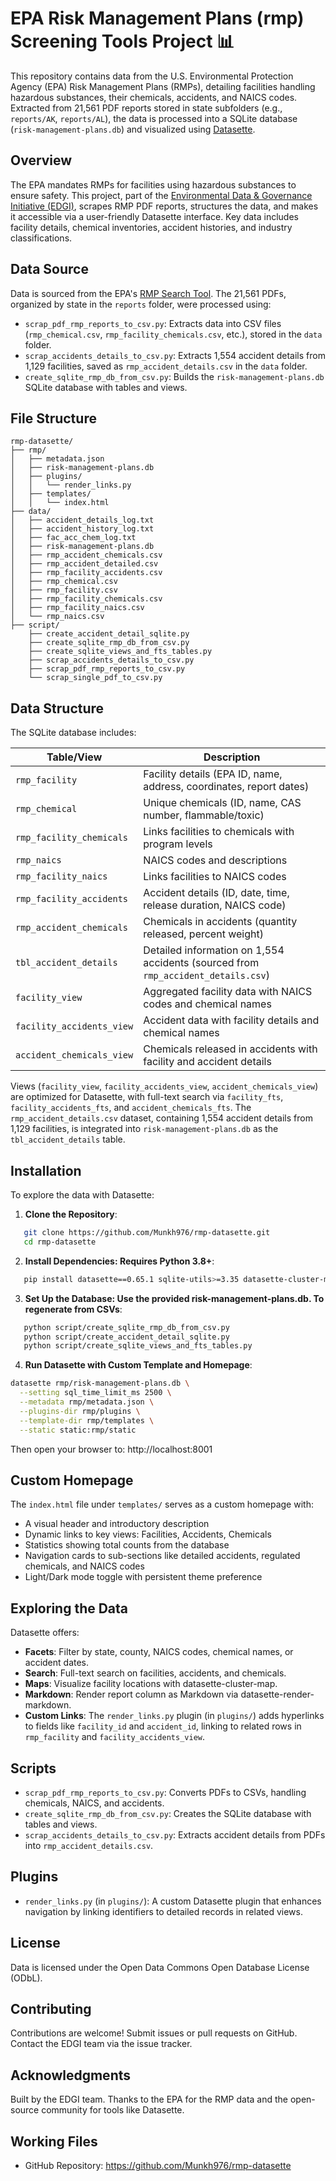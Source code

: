 # EPA Risk Management Plans (rmp) Screening Tools Project 📊

This repository contains data from the U.S. Environmental Protection Agency (EPA) Risk Management Plans (RMPs), detailing facilities handling hazardous substances, their chemicals, accidents, and NAICS codes. Extracted from 21,561 PDF reports stored in state subfolders (e.g., `reports/AK`, `reports/AL`), the data is processed into a SQLite database (`risk-management-plans.db`) and visualized using [Datasette](https://datasette.io/).

## Overview

The EPA mandates RMPs for facilities using hazardous substances to ensure safety. This project, part of the [Environmental Data & Governance Initiative (EDGI)](https://envirodatagov.org/), scrapes RMP PDF reports, structures the data, and makes it accessible via a user-friendly Datasette interface. Key data includes facility details, chemical inventories, accident histories, and industry classifications.

## Data Source

Data is sourced from the EPA's [RMP Search Tool](https://cdxapps.epa.gov/olem-rmp-pds/). The 21,561 PDFs, organized by state in the `reports` folder, were processed using:
- `scrap_pdf_rmp_reports_to_csv.py`: Extracts data into CSV files (`rmp_chemical.csv`, `rmp_facility_chemicals.csv`, etc.), stored in the `data` folder.
- `scrap_accidents_details_to_csv.py`: Extracts 1,554 accident details from 1,129 facilities, saved as `rmp_accident_details.csv` in the `data` folder.
- `create_sqlite_rmp_db_from_csv.py`: Builds the `risk-management-plans.db` SQLite database with tables and views.

## File Structure

```
rmp-datasette/ 
├── rmp/
│   ├── metadata.json
│   ├── risk-management-plans.db
│   ├── plugins/
│   │   └── render_links.py
│   ├── templates/
│   │   └── index.html
├── data/
│   ├── accident_details_log.txt
│   ├── accident_history_log.txt
│   ├── fac_acc_chem_log.txt
│   ├── risk-management-plans.db
│   ├── rmp_accident_chemicals.csv
│   ├── rmp_accident_detailed.csv
│   ├── rmp_facility_accidents.csv
│   ├── rmp_chemical.csv
│   ├── rmp_facility.csv
│   ├── rmp_facility_chemicals.csv
│   ├── rmp_facility_naics.csv
│   └── rmp_naics.csv
├── script/
    ├── create_accident_detail_sqlite.py
    ├── create_sqlite_rmp_db_from_csv.py
    ├── create_sqlite_views_and_fts_tables.py
    ├── scrap_accidents_details_to_csv.py
    ├── scrap_pdf_rmp_reports_to_csv.py
    └── scrap_single_pdf_to_csv.py
```

## Data Structure

The SQLite database includes:

| Table/View                | Description                                                                 |
|---------------------------|-----------------------------------------------------------------------------|
| `rmp_facility`            | Facility details (EPA ID, name, address, coordinates, report dates)         |
| `rmp_chemical`            | Unique chemicals (ID, name, CAS number, flammable/toxic)                    |
| `rmp_facility_chemicals`  | Links facilities to chemicals with program levels                           |
| `rmp_naics`               | NAICS codes and descriptions                                                |
| `rmp_facility_naics`      | Links facilities to NAICS codes                                             |
| `rmp_facility_accidents`  | Accident details (ID, date, time, release duration, NAICS code)             |
| `rmp_accident_chemicals`  | Chemicals in accidents (quantity released, percent weight)                  |
| `tbl_accident_details`    | Detailed information on 1,554 accidents (sourced from `rmp_accident_details.csv`) |
| `facility_view`           | Aggregated facility data with NAICS codes and chemical names                |
| `facility_accidents_view` | Accident data with facility details and chemical names                      |
| `accident_chemicals_view` | Chemicals released in accidents with facility and accident details          |

Views (`facility_view`, `facility_accidents_view`, `accident_chemicals_view`) are optimized for Datasette, with full-text search via `facility_fts`, `facility_accidents_fts`, and `accident_chemicals_fts`. The `rmp_accident_details.csv` dataset, containing 1,554 accident details from 1,129 facilities, is integrated into `risk-management-plans.db` as the `tbl_accident_details` table.

## Installation

To explore the data with Datasette:

1. **Clone the Repository**:
```bash
   git clone https://github.com/Munkh976/rmp-datasette.git
   cd rmp-datasette
```
2. **Install Dependencies: Requires Python 3.8+**:
```bash
   pip install datasette==0.65.1 sqlite-utils>=3.35 datasette-cluster-map datasette-render-markdown datasette-template-sql markupsafe==2.1.5
```
3. **Set Up the Database: Use the provided risk-management-plans.db. To regenerate from CSVs**:
```bash
   python script/create_sqlite_rmp_db_from_csv.py
   python script/create_accident_detail_sqlite.py
   python script/create_sqlite_views_and_fts_tables.py
```
4. **Run Datasette with Custom Template and Homepage**:
```bash
datasette rmp/risk-management-plans.db \
  --setting sql_time_limit_ms 2500 \
  --metadata rmp/metadata.json \
  --plugins-dir rmp/plugins \
  --template-dir rmp/templates \
  --static static:rmp/static
```
Then open your browser to: http://localhost:8001

## Custom Homepage

The `index.html` file under `templates/` serves as a custom homepage with:
- A visual header and introductory description
- Dynamic links to key views: Facilities, Accidents, Chemicals
- Statistics showing total counts from the database
- Navigation cards to sub-sections like detailed accidents, regulated chemicals, and NAICS codes
- Light/Dark mode toggle with persistent theme preference

## Exploring the Data
Datasette offers:

- **Facets**: Filter by state, county, NAICS codes, chemical names, or accident dates.
- **Search**: Full-text search on facilities, accidents, and chemicals.
- **Maps**: Visualize facility locations with datasette-cluster-map.
- **Markdown**: Render report column as Markdown via datasette-render-markdown.
- **Custom Links**: The `render_links.py` plugin (in `plugins/`) adds hyperlinks to fields like `facility_id` and `accident_id`, linking to related rows in `rmp_facility` and `facility_accidents_view`.

## Scripts
- `scrap_pdf_rmp_reports_to_csv.py`: Converts PDFs to CSVs, handling chemicals, NAICS, and accidents.
- `create_sqlite_rmp_db_from_csv.py`: Creates the SQLite database with tables and views.
- `scrap_accidents_details_to_csv.py`: Extracts accident details from PDFs into `rmp_accident_details.csv`.

## Plugins
- `render_links.py` (in `plugins/`): A custom Datasette plugin that enhances navigation by linking identifiers to detailed records in related views.

## License
Data is licensed under the Open Data Commons Open Database License (ODbL).

## Contributing
Contributions are welcome! Submit issues or pull requests on GitHub. Contact the EDGI team via the issue tracker.

## Acknowledgments
Built by the EDGI team. Thanks to the EPA for the RMP data and the open-source community for tools like Datasette.

## Working Files
- GitHub Repository: https://github.com/Munkh976/rmp-datasette
